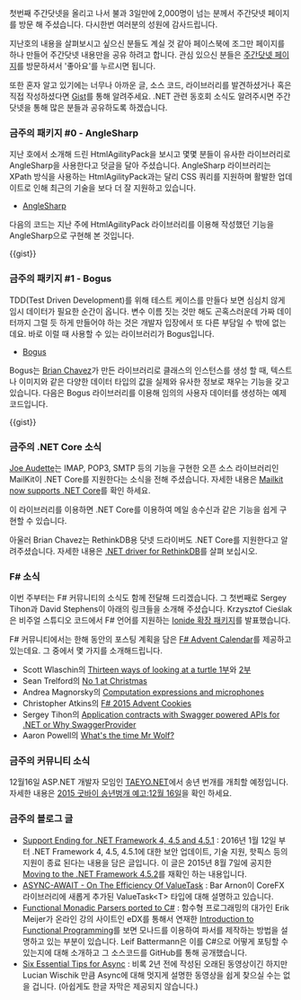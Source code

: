 첫번째 주간닷넷을 올리고 나서 불과 3일만에 2,000명이 넘는 분께서 주간닷넷 페이지를 방문 해 주셨습니다. 다시한번 여러분의 성원에 감사드립니다. 

지난호의 내용을 살펴보시고 싶으신 분들도 계실 것 같아 페이스북에 조그만 페이지를 하나 만들어 주간닷넷 내용만을 공유 하려고 합니다. 관심 있으신 분들은 [주간닷넷 페이지](https://www.facebook.com/jugan.net)를 방문하셔서 '좋아요'를 누르시면 됩니다.
 
또한 혼자 알고 있기에는 너무나 아까운 글, 소스 코드, 라이브러리를 발견하셨거나 혹은 직접 작성하셨다면 [Gist](https://gist.github.com/options/e9fc443b8c882157fe4a)를 통해 알려주세요. .NET 관련 동호회 소식도 알려주시면 주간닷넷을 통해 많은 분들과 공유하도록 하겠습니다.

### 금주의 패키지 #0 - AngleSharp

지난 호에서 소개해 드린 HtmlAgilityPack을 보시고 몇몇 분들이 유사한 라이브러리로 AngleSharp을 사용한다고 덧글을 달아 주셨습니다. AngleSharp 라이브러리는 XPath 방식을  사용하는 HtmlAgilityPack과는 달리 CSS 쿼리를 지원하며 활발한 업데이트로 인해 최근의 기술을 보다 더 잘 지원하고 있습니다.

* [AngleSharp](https://www.nuget.org/packages/AngleSharp/)

다음의 코드는 지난 주에 HtmlAgilityPack 라이브러리를 이용해 작성했던 기능을 AngleSharp으로 구현해 본 것입니다.

<section>
{{gist}} <script src="https://gist.github.com/bleroy/ca1499fee30581358e9e.js"></script>
</section>

### 금주의 패키지 #1 - Bogus

TDD(Test Driven Development)를 위해 테스트 케이스를 만들다 보면 심심치 않게 임시 데이터가 필요한 순간이 옵니다. 변수 이름 짓는 것만 해도 곤혹스러운데 가짜 데이터까지 그럴 듯 하게 만들어야 하는 것은 개발자 입장에서 또 다른 부담일 수 밖에 없는데요. 바로 이럴 때 사용할 수 있는 라이브러리가 Bogus입니다.

* [Bogus](https://www.nuget.org/packages/Bogus/) 

Bogus는 [Brian Chavez](https://github.com/bchavez)가 만든 라이브러리로 클래스의 인스턴스를 생성 할 때, 텍스트나 이미지와 같은 다양한 데이터 타입의 값을 실제와 유사한 정보로 채우는 기능을 갖고 있습니다. 다음은 Bogus 라이브러리를 이용해 임의의 사용자 데이터를 생성하는 예제 코드입니다.

<section>
{{gist}} <script src="https://gist.github.com/bleroy/d596de64caeeab352795.js"></script>
</section>

### 금주의 .NET Core 소식

[Joe Audette](https://github.com/joeaudette)는 IMAP, POP3, SMTP 등의 기능을 구현한 오픈 소스 라이브러리인 MailKit이 .NET Core를 지원한다는 소식을 전해 주셨습니다. 자세한 내용은 [Mailkit now supports .NET Core](https://github.com/jstedfast/MailKit/issues/212)를 확인 하세요. 

이 라이브러리를 이용하면 .NET Core를 이용하여 메일 송수신과 같은 기능을 쉽게 구현할 수 있습니다.

아울러 Brian Chavez는 RethinkDB용 닷넷 드라이버도 .NET Core를 지원한다고 알려주셨습니다. 자세한 내용은 [.NET driver for RethinkDB](https://www.nuget.org/packages/RethinkDb.Driver)를 살펴 보십시오.

### F# 소식

이번 주부터는 F# 커뮤니티의 소식도 함께 전달해 드리겠습니다. 그 첫번째로 Sergey Tihon과 David Stephens이 아래의 링크들을 소개해 주셨습니다.
Krzysztof Cieślak은 비주얼 스튜디오 코드에서 F# 언어를 지원하는 [Ionide 확장 패키지](http://blogs.msdn.com/b/dotnet/archive/2015/12/03/guest-post-announcing-f-support-in-visual-studio-code-with-ionide.aspx)를 발표했습니다.


F# 커뮤니티에서는 한해 동안의 포스팅 계획을 담은 [F# Advent Calendar](https://sergeytihon.wordpress.com/2015/10/25/f-advent-calendar-in-english-2015/)를 제공하고 있는데요. 그 중에서 몇 가지를 소개해드립니다.

* Scott Wlaschin의 [Thirteen ways of looking at a turtle 1부](http://fsharpforfunandprofit.com/posts/13-ways-of-looking-at-a-turtle/)와 [2부](http://fsharpforfunandprofit.com/posts/13-ways-of-looking-at-a-turtle-2/)
* Sean Trelford의 [No 1 at Christmas](https://seantrelfordblog.wordpress.com/2015/12/05/no1s/)
* Andrea Magnorsky의 [Computation expressions and microphones](http://www.roundcrisis.com/2015/12/06/Computation-expressions-in-practice/)
* Christopher Atkins의 [F# 2015 Advent Cookies](http://www.roundcrisis.com/2015/12/06/Computation-expressions-in-practice/)
* Sergey Tihon의 [Application contracts with Swagger powered APIs for .NET or Why SwaggerProvider](https://sergeytihon.wordpress.com/2015/12/07/application-contracts-with-swagger-powered-apis-for-net-or-why-swaggerprovider/)
* Aaron Powell의 [What's the time Mr Wolf?](http://www.aaron-powell.com/posts/2015-12-07-whats-the-time-mr-wolf.html)

### 금주의 커뮤니티 소식

12월16일 ASP.NET 개발자 모임인 [TAEYO.NET](http://taeyo.net/)에서 송년 번개를  개최할 예정입니다. 자세한 내용은 [2015 굿바이 송년벙개 예고:12월 16일](http://taeyo.net/Forum/Content.aspx?SEQ=36672&TBL=TALK)을 확인 하세요.

### 금주의 블로그 글

* [Support Ending for .NET Framework 4, 4.5 and 4.5.1](http://blogs.msdn.com/b/dotnet/archive/2015/12/09/support-ending-for-the-net-framework-4-4-5-and-4-5-1.aspx) : 2016년 1월 12일 부터 .NET Framework 4, 4.5, 4.5.1에 대한 보안 업데이트, 기술 지원, 핫픽스 등의 지원이 종료 된다는 내용을 담은 글입니다. 이 글은 2015년 8월 7일에 공지한 [Moving to the .NET Framework 4.5.2](http://blogs.msdn.com/b/dotnet/archive/2014/08/07/moving-to-the-net-framework-4-5-2.aspx)를 재확인 하는 내용입니다.
* [ASYNC-AWAIT - On The Efficiency Of ValueTask](http://blog.i3arnon.com/2015/11/30/valuetask/) : Bar Arnon이 CoreFX 라이브러리에 새롭게 추가된 ValueTask&lt;T&gt; 타입에 대해 설명하고 있습니다.
* [Functional Monadic Parsers ported to C#](http://blog.leifbattermann.de/2015/11/23/functional-monadic-parsers-ported-to-c/) : 함수형 프로그래밍의 대가인 Erik Meijer가 온라인 강의 사이트인 eDX를 통해서  연재한 [Introduction to Functional Programming](https://www.edx.org/course/introduction-functional-programming-delftx-fp101x-0)를 보면 모나드를 이용하여 파서를 제작하는 방법을 설명하고 있는 부분이 있습니다. Leif Battermann은 이를 C#으로 어떻게 포팅할 수 있는지에 대해 소개하고 그 소스코드를 GitHub를 통해 공개했습니다.
* [Six Essential Tips for Async](https://channel9.msdn.com/Series/Three-Essential-Tips-for-Async) : 비록 2년 전에 작성된 오래된 동영상이긴 하지만 Lucian Wischik 만큼 Async에 대해 멋지게 설명한 동영상을 쉽게 찾으실 수는 없을 겁니다. (아쉽게도 한글 자막은 제공되지 않습니다.)
